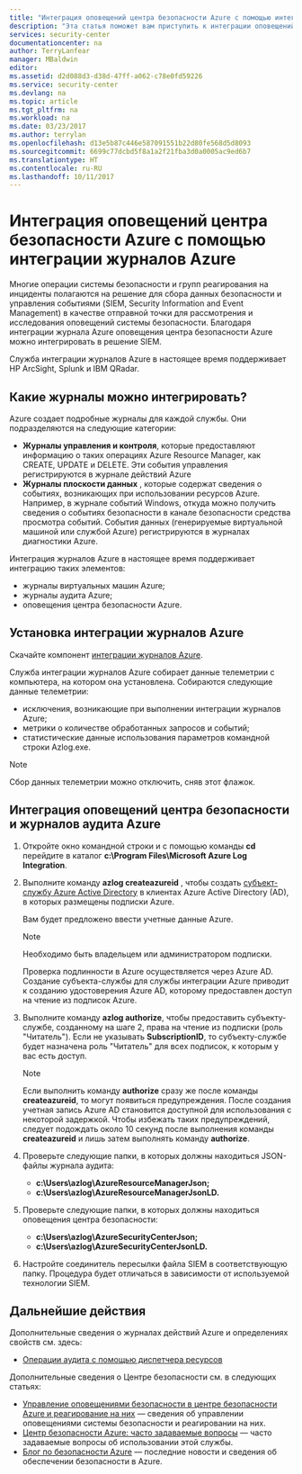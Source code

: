 ```yaml
---
title: "Интеграция оповещений центра безопасности Azure с помощью интеграции журналов Azure | Документация Майкрософт"
description: "Эта статья поможет вам приступить к интеграции оповещений центра безопасности Azure с помощью интеграции журналов Azure."
services: security-center
documentationcenter: na
author: TerryLanfear
manager: MBaldwin
editor: 
ms.assetid: d2d088d3-d38d-47ff-a062-c78e0fd59226
ms.service: security-center
ms.devlang: na
ms.topic: article
ms.tgt_pltfrm: na
ms.workload: na
ms.date: 03/23/2017
ms.author: terrylan
ms.openlocfilehash: d13e5b87c446e587091551b22d80fe568d5d8093
ms.sourcegitcommit: 6699c77dcbd5f8a1a2f21fba3d0a0005ac9ed6b7
ms.translationtype: HT
ms.contentlocale: ru-RU
ms.lasthandoff: 10/11/2017
---
```

# <a name="integrating-azure-security-center-alerts-with-azure-log-integration"></a>Интеграция оповещений центра безопасности Azure с помощью интеграции журналов Azure
Многие операции системы безопасности и групп реагирования на инциденты полагаются на решение для сбора данных безопасности и управления событиями (SIEM, Security Information and Event Management) в качестве отправной точки для рассмотрения и исследования оповещений системы безопасности. Благодаря интеграции журнала Azure оповещения центра безопасности Azure можно интегрировать в решение SIEM.

Служба интеграции журналов Azure в настоящее время поддерживает HP ArcSight, Splunk и IBM QRadar.

## <a name="what-logs-can-i-integrate"></a>Какие журналы можно интегрировать?
Azure создает подробные журналы для каждой службы. Они подразделяются на следующие категории:

* **Журналы управления и контроля**, которые предоставляют информацию о таких операциях Azure Resource Manager, как CREATE, UPDATE и DELETE. Эти события управления регистрируются в журнале действий Azure
* **Журналы плоскости данных** , которые содержат сведения о событиях, возникающих при использовании ресурсов Azure. Например, в журнале событий Windows, откуда можно получить сведения о событиях безопасности в канале безопасности средства просмотра событий. События данных (генерируемые виртуальной машиной или службой Azure) регистрируются в журналах диагностики Azure.

Интеграция журналов Azure в настоящее время поддерживает интеграцию таких элементов:

* журналы виртуальных машин Azure;
* журналы аудита Azure;
* оповещения центра безопасности Azure.

## <a name="install-azure-log-integration"></a>Установка интеграции журналов Azure
Скачайте компонент [интеграции журналов Azure](https://www.microsoft.com/download/details.aspx?id=53324).

Служба интеграции журналов Azure собирает данные телеметрии с компьютера, на котором она установлена.  Собираются следующие данные телеметрии:

* исключения, возникающие при выполнении интеграции журналов Azure;
* метрики о количестве обработанных запросов и событий;
* статистические данные использования параметров командной строки Azlog.exe.

> [!NOTE]
> Сбор данных телеметрии можно отключить, сняв этот флажок.
>
>

## <a name="integrate-azure-audit-logs-and-security-center-alerts"></a>Интеграция оповещений центра безопасности и журналов аудита Azure
1. Откройте окно командной строки и с помощью команды **cd** перейдите в каталог **c:\Program Files\Microsoft Azure Log Integration**.
2. Выполните команду **azlog createazureid** , чтобы создать [субъект-службу Azure Active Directory](../active-directory/active-directory-application-objects.md) в клиентах Azure Active Directory (AD), в которых размещены подписки Azure.

    Вам будет предложено ввести учетные данные Azure.

   > [!NOTE]
   > Необходимо быть владельцем или администратором подписки.
   >
   >

    Проверка подлинности в Azure осуществляется через Azure AD.  Создание субъекта-службы для службы интеграции Azure приводит к созданию удостоверения Azure AD, которому предоставлен доступ на чтение из подписок Azure.
3. Выполните команду **azlog authorize<SubscriptionID>**, чтобы предоставить субъекту-службе, созданному на шаге 2, права на чтение из подписки (роль "Читатель"). Если не указывать **SubscriptionID**, то субъекту-службе будет назначена роль "Читатель" для всех подписок, к которым у вас есть доступ.

   > [!NOTE]
   > Если выполнить команду **authorize** сразу же после команды **createazureid**, то могут появиться предупреждения. После создания учетная запись Azure AD становится доступной для использования с некоторой задержкой. Чтобы избежать таких предупреждений, следует подождать около 10 секунд после выполнения команды **createazureid** и лишь затем выполнять команду **authorize**.
   >
   >
4. Проверьте следующие папки, в которых должны находиться JSON-файлы журнала аудита:

   * **c:\Users\azlog\AzureResourceManagerJson;**
   * **c:\Users\azlog\AzureResourceManagerJsonLD.**
5. Проверьте следующие папки, в которых должны находиться оповещения центра безопасности:

   * **c:\Users\azlog\AzureSecurityCenterJson;**
   * **c:\Users\azlog\AzureSecurityCenterJsonLD.**
6. Настройте соединитель пересылки файла SIEM в соответствующую папку. Процедура будет отличаться в зависимости от используемой технологии SIEM.

## <a name="next-steps"></a>Дальнейшие действия
Дополнительные сведения о журналах действий Azure и определениях свойств см. здесь:

* [Операции аудита с помощью диспетчера ресурсов](../azure-resource-manager/resource-group-audit.md)

Дополнительные сведения о Центре безопасности см. в следующих статьях:

* [Управление оповещениями безопасности в центре безопасности Azure и реагирование на них](security-center-managing-and-responding-alerts.md) — сведения об управлении оповещениями системы безопасности и реагировании на них.
* [Центр безопасности Azure: часто задаваемые вопросы](security-center-faq.md) — часто задаваемые вопросы об использовании этой службы.
* [Блог по безопасности Azure](http://blogs.msdn.com/b/azuresecurity/) — последние новости и сведения об обеспечении безопасности в Azure.
